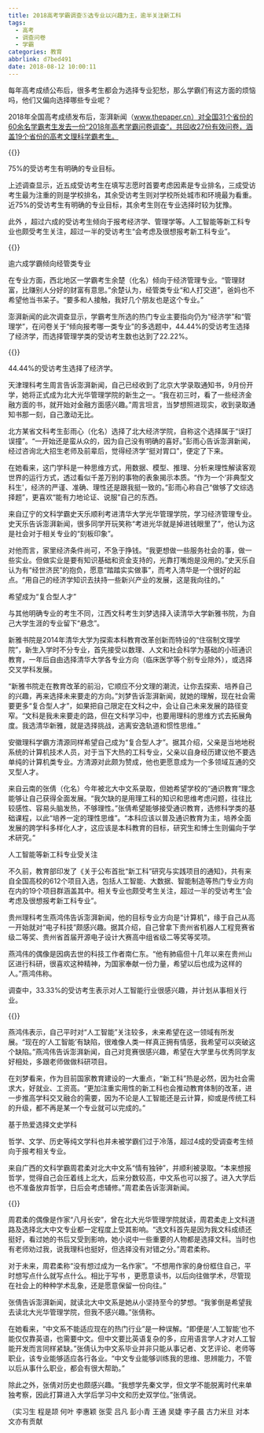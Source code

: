 ```yaml
---
title: 2018高考学霸调查⑤选专业以兴趣为主，逾半关注新工科
tags:
  - 高考
  - 调查问卷
  - 学霸
categories: 教育
abbrlink: d7bed491
date: 2018-08-12 10:00:11
---
```

每年高考成绩公布后，很多考生都会为选择专业犯愁，那么学霸们有这方面的烦恼吗，他们又偏向选择哪些专业呢？  

2018年全国高考成绩发布后，澎湃新闻（www.thepaper.cn）对全国31个省份的60余名学霸考生发去一份“2018年高考学霸问卷调查”，共回收27份有效问卷，涵盖19个省份的高考文理科学霸考生。  

{{<img src="http://n.sinaimg.cn/translate/137/w600h337/20180810/YHJW-hhnunsq6692575.jpg" alt="">}}

75%的受访考生有明确的专业目标。  

上述调查显示，近五成受访考生在填写志愿时首要考虑因素是专业排名，三成受访考生最为注重的则是学校排名，其余受访考生则对学校所处城市和环境最为看重。近75%的受访考生有明确的专业目标，其余考生则在专业选择时较为犹豫。  

此外 ，超过六成的受访考生倾向于报考经济学、管理学等。人工智能等新工科专业也颇受考生关注，超过一半的受访考生“会考虑及很想报考新工科专业”。  

{{<img src="http://n.sinaimg.cn/translate/238/w600h438/20180810/hO-E-hhnunsq6692762.jpg" alt="">}}

逾六成学霸倾向经管类专业  

在专业方面，西北地区一学霸考生余楚（化名）倾向于经济管理专业。“管理财富，比赚别人分好的财富有意思。”余楚认为，经管类专业“和人打交道”，爸妈也不希望他当书呆子。“要多和人接触，我好几个朋友也是这个专业。”  

澎湃新闻的此次调查显示，学霸考生所选的热门专业主要指向仍为“经济学”和“管理学”，在问卷关于“倾向报考哪一类专业”的多选题中，44.44%的受访考生选择了经济学，而选择管理学类的受访考生数也达到了22.22%。  

{{<img src="http://n.sinaimg.cn/translate/717/w600h917/20180810/duhK-hhnunsq6692991.jpg" alt="">}}

44.44%的受访考生选择了经济学。  

天津理科考生周言告诉澎湃新闻，自己已经收到了北京大学录取通知书，9月份开学，她将正式成为北大光华管理学院的新生之一。“我在初三时，看了一些经济金融方面的书，就开始对金融方面感兴趣。”周言坦言，当梦想照进现实，收到录取通知书那一刻，自己激动无比。  

北方某省文科考生彭雨心（化名）选择了北大经济学院，自称这个选择属于“误打误撞”。“一开始还是蛮从众的，因为自己没有明确的喜好。”彭雨心告诉澎湃新闻，经过咨询北大招生老师及前辈后，觉得经济学“挺对胃口”，便定了下来。  

在她看来，这门学科是一种思维方式，用数据、模型、推理、分析来理性解读客观世界的运行方式，透过看似千差万别的事物的表象揭示本质。“作为一个‘非典型文科生'，经济的严谨、准确、理性还是跟我挺一致的。”彭雨心称自己“做够了文综选择题”，更喜欢“能有力地论证、说服”自己的东西。  

来自辽宁的文科学霸史天乐顺利考进清华大学光华管理学院，学习经济管理专业。史天乐告诉澎湃新闻，很多同学开玩笑称“考进光华就是掉进钱眼里了”，他认为这是社会对于相关专业的“刻板印象”。  

对他而言，家里经济条件尚可，不急于挣钱。“我更想做一些服务社会的事，做一些实业。但做实业是要有知识基础和资金支持的，光靠打嘴炮是没用的。”史天乐自认为有“经世济民”的抱负，愿意“踏踏实实做事”，而考入清华是一个很好的起点。“用自己的经济学知识去扶持一些新兴产业的发展，这是我向往的。”  

希望成为“复合型人才”  

与其他明确专业的考生不同，江西文科考生刘梦选择入读清华大学新雅书院，为自己大学生涯的专业留下“悬念”。  

新雅书院是2014年清华大学为探索本科教育改革创新而特设的“住宿制文理学院”，新生入学时不分专业，首先接受以数理、人文和社会科学为基础的小班通识教育，一年后自由选择清华大学各专业方向（临床医学等个别专业除外），或选择交叉学科发展。  

“新雅书院走在教育改革的前沿，它顺应不分文理的潮流，让你去探索、培养自己的兴趣，再来选择未来要走的方向。”刘梦告诉澎湃新闻，就她的理解，现在社会需要更多“复合型人才”，如果把自己限定在文科之中，会让自己未来发展的路径变窄。“文科是我未来要走的路，但在文科学习中，也要用理科的思维方式去拓展角度。我选清华新雅，就是选择挑战，逃离安逸轨道和惯性思维。”  

安徽理科学霸方清源同样希望自己成为“复合型人才”。据其介绍，父亲是当地地税系统的计算机技术人员，对于当下大热的工科专业，父亲以自身经历建议他不要选单纯的计算机类专业。方清源对此颇为赞成，他也更愿意成为一个多领域互通的交叉型人才。  

来自云南的张倩（化名）今年被北大中文系录取，但她希望学校的“通识教育”理念能够让自己获得全面发展。“我欠缺的是用理工科的知识和思维考虑问题，往往比较感性、容易头脑发热，不够理性。”张倩希望能够接受通识教育，选修科学类的基础课程，以此“培养一定的理性思维”。“本科应该以普及通识教育为主，培养全面发展的跨学科多样化人才，这应该是本科教育的目标，研究生和博士生则偏向于学术研究。”  

人工智能等新工科专业受关注  

不久前，教育部印发了《关于公布首批“新工科”研究与实践项目的通知》，共有来自全国高校的612个项目入选，包括人工智能、大数据、智能制造等热门专业方向在内的19个项目群涵盖其中。相关专业也颇受考生关注，超过一半的受访考生“会考虑及很想报考新工科专业”。  

贵州理科考生燕鸿伟告诉澎湃新闻，他的目标专业方向是“计算机”，缘于自己从高一开始就对“电子科技”颇感兴趣。据其介绍，自己曾拿下贵州省机器人工程竞赛省级二等奖、贵州省首届开源电子设计大赛高中组省级二等奖等奖项。  

燕鸿伟的偶像是因病去世的科技工作者南仁东。“他有肺癌但十几年以来在贵州山区进行科研，很喜欢这种精神，为国家奉献一份力量，希望以后也成为这样的人。”燕鸿伟称。  

调查中，33.33%的受访考生表示对人工智能行业很感兴趣，并计划从事相关行业。  

{{<img src="http://n.sinaimg.cn/translate/13/w600h1813/20180810/R9-o-hhnunsq6693136.jpg" alt="">}}

燕鸿伟表示，自己平时对“人工智能”关注较多，未来希望在这一领域有所发展。“现在的‘人工智能’有缺陷，很难像人类一样真正拥有情感，我希望可以突破这个缺陷。”燕鸿伟告诉澎湃新闻，自己对竞赛很感兴趣，希望在大学里与优秀同学友好相处，多跟老师做做科研项目。  

在刘梦看来，作为目前国家教育建设的一大重点，“新工科”热是必然，因为社会需求大，好就业、工资高。“更加注重实用性的新工科也会推动教育体制的改革，进一步推高学科交叉融合的需要，因为不论是人工智能还是云计算，抑或是传统工科的升级，都不再是某一个专业就可以完成的。”  

基于热爱选择文史学科  

哲学、文学、历史等纯文学科也并未被学霸们过于冷落，超过4成的受调查考生倾向于报考相关专业。  

来自广西的文科学霸周君柔对北大中文系“情有独钟”，并顺利被录取。“本来想报哲学，觉得自己会压着线上北大，后来分数较高，中文系也可以报了。进入大学后也不准备放弃哲学，日后会考虑辅修。”周君柔告诉澎湃新闻。  

{{<img src="http://n.sinaimg.cn/translate/295/w600h495/20180810/9NwV-hhnunsq6693423.jpg" alt="">}}

周君柔的偶像是作家“八月长安”，曾在北大光华管理学院就读，周君柔走上文科道路及选择北大中文专业都一定程度上受其影响。“选文科首先是因为我文科成绩还挺好，看过她的书后又受到影响，她小说中一些重要的人物都是选择文科。当时也有老师劝过我，说我理科也挺好，但选择没有对错之分。”周君柔称。  

对于未来，周君柔称“没有想过成为一名作家”。“不想用作家的身份框住自己，平时想写点什么就写点什么。相比于写书 ，更愿意读书，以后向往做学术，尽管现在社会上的种种学术乱象，还是愿意保留一份向往。”  

张倩告诉澎湃新闻，就读北大中文系是她从小坚持至今的梦想。“我爹倒是希望我去读北大光华管理学院，但我不感兴趣。”张倩称。  

在她看来，“中文系不能适应现在的热门行业”是一种误解。“即便是‘人工智能’也不能仅仅靠英语，也需要中文。但中文要比英语复杂的多，应用语言学人才对人工智能开发而言同样紧缺。”张倩认为中文系毕业并非只能从事记者、文艺评论、老师等职业，该专业能够适应各行各业。“中文专业能够训练我的思维、思辨能力，不管以后从事什么职业，都会有很大帮助。”  

除此之外，张倩对历史也颇感兴趣。“我想学先秦文学，但文学不能脱离时代来单独考察，因此打算进入大学后学习中文和历史双学位。”张倩说。  

（实习生 程是颉 何叶 李惠颖 张雯 吕凡 彭小青 王通 吴婕 李子晨 古力米旦 对本文亦有贡献